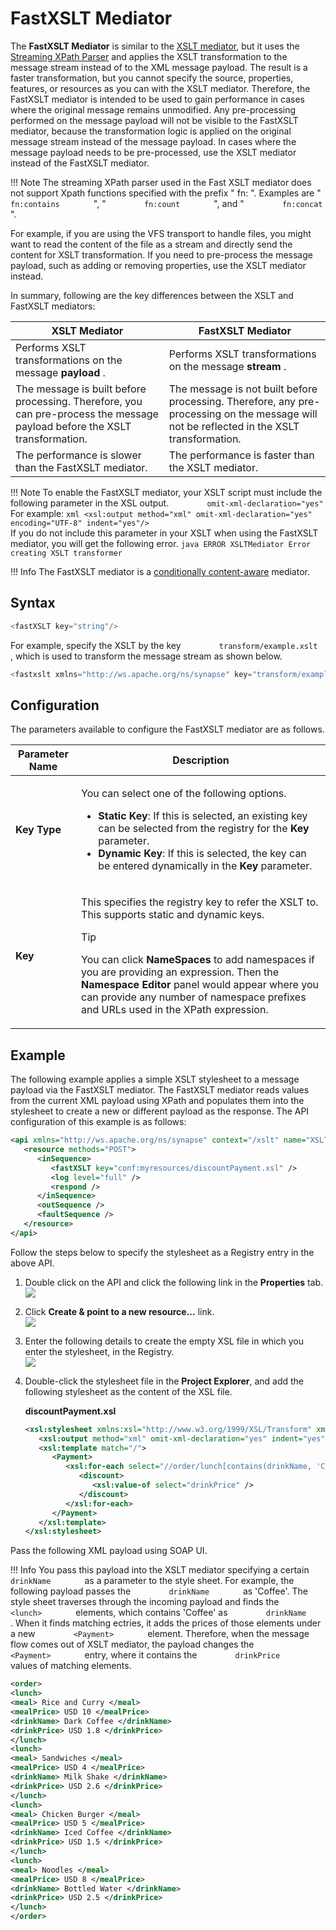 # FastXSLT Mediator

The **FastXSLT Mediator** is similar to the [XSLT mediator](xSLT-Mediator.md), but it uses the [Streaming XPath Parser](http://wso2.com/library/articles/2013/01/streaming-xpath-parser-wso2-esb) and applies the XSLT transformation to the message stream instead of to the XML message payload. The result is a faster transformation, but you cannot specify the source, properties, features, or resources as you can with the XSLT mediator. Therefore, the FastXSLT mediator is intended to be used to gain performance in cases where the original message remains unmodified. Any pre-processing performed on the message payload will not be visible to the FastXSLT mediator, because the transformation logic is applied on the original message stream instead of the message payload. In cases where the message payload needs to be pre-processed, use the XSLT mediator instead of the FastXSLT mediator.

!!! Note
    The streaming XPath parser used in the Fast XSLT mediator does not support Xpath functions specified with the prefix " fn: ". Examples are " `         fn:contains        ` ", " `         fn:count        ` ", and " `         fn:concat        ` ".

For example, if you are using the VFS transport to handle files, you might want to read the content of the file as a stream and directly send the content for XSLT transformation. If you need to pre-process the message payload, such as adding or removing properties, use the XSLT mediator instead.

In summary, following are the key differences between the XSLT and FastXSLT mediators:

| XSLT Mediator                                                                                | FastXSLT Mediator                                                                                                                          |
|----------------------------------------------------------------------------------------------------------------------------|--------------------------------------------------------------------------------------------------------------------------------------------|
| Performs XSLT transformations on the message **payload** .                                                                 | Performs XSLT transformations on the message **stream** .                                                                                  |
| The message is built before processing. Therefore, you can pre-process the message payload before the XSLT transformation. | The message is not built before processing. Therefore, any pre-processing on the message will not be reflected in the XSLT transformation. |
| The performance is slower than the FastXSLT mediator.                                                                      | The performance is faster than the XSLT mediator.                                                                                          |

!!! Note
    To enable the FastXSLT mediator, your XSLT script must include the following parameter in the XSL output. 
    `         omit-xml-declaration="yes"        `
    For example:
    ``` xml
    <xsl:output method="xml" omit-xml-declaration="yes" encoding="UTF-8" indent="yes"/>
    ```   
    If you do not include this parameter in your XSLT when using the FastXSLT mediator, you will get the following error.
    ``` java
    ERROR XSLTMediator Error creating XSLT transformer
    ```
    
!!! Info
    The FastXSLT mediator is a [conditionally content-aware](ESB-Mediators_119131045.html#ESBMediators-Content-awareness) mediator.

## Syntax

``` java
<fastXSLT key="string"/>
```

For example, specify the XSLT by the key `         transform/example.xslt        `, which is used to transform the message stream as shown below.

``` java
<fastxslt xmlns="http://ws.apache.org/ns/synapse" key="transform/example.xslt"/>
```

## Configuration

The parameters available to configure the FastXSLT mediator are as follows.

<table>
<thead>
<tr class="header">
<th>Parameter Name</th>
<th>Description</th>
</tr>
</thead>
<tbody>
<tr class="odd">
<td><strong>Key Type</strong></td>
<td><p>You can select one of the following options.</p>
<ul>
<li><strong>Static Key</strong>: If this is selected, an existing key can be selected from the registry for the <strong>Key</strong> parameter.</li>
<li><strong>Dynamic Key</strong>: If this is selected, the key can be entered dynamically in the <strong>Key</strong> parameter.</li>
</ul></td>
</tr>
<tr class="even">
<td><strong>Key</strong></td>
<td><div class="content-wrapper">
<p>This specifies the registry key to refer the XSLT to. This supports static and dynamic keys.</p>
<p>Tip</p>
<p>You can click <strong>NameSpaces</strong> to add namespaces if you are providing an expression. Then the <strong>Namespace Editor</strong> panel would appear where you can provide any number of namespace prefixes and URLs used in the XPath expression.</p>
</div></td>
</tr>
</tbody>
</table>

## Example

The following example applies a simple XSLT stylesheet to a message payload via the FastXSLT mediator. The FastXSLT mediator reads values
from the current XML payload using XPath and populates them into the
stylesheet to create a new or different payload as the response. The API configuration of this example is as follows:

``` xml
<api xmlns="http://ws.apache.org/ns/synapse" context="/xslt" name="XSLTAPI">
   <resource methods="POST">
      <inSequence>
         <fastXSLT key="conf:myresources/discountPayment.xsl" />
         <log level="full" />
         <respond />
      </inSequence>
      <outSequence />
      <faultSequence />
   </resource>
</api>
```

Follow the steps below to specify the stylesheet as a Registry entry in the above API.

1.  Double click on the API and click the following link in the
    **Properties** tab.  
    ![](/assets/img/mediators/fastxslt-props.png)
2.  Click **Create & point to a new resource...** link.  
    ![](/assets/img/mediators/new-reg-resource.png)
3.  Enter the following details to create the empty XSL file in which
    you enter the stylesheet, in the Registry.  
    ![](/assets/img/mediators/create-xsl.png)
4.  Double-click the stylesheet file in the **Project Explorer**, and add the following stylesheet as the content of the XSL file.

    **discountPayment.xsl**

    ``` xml
    <xsl:stylesheet xmlns:xsl="http://www.w3.org/1999/XSL/Transform" xmlns:fn="http://www.w3.org/2005/02/xpath-functions" xmlns:m0="http://services.samples" version="2.0" exclude-result-prefixes="m0 fn">
       <xsl:output method="xml" omit-xml-declaration="yes" indent="yes" />
       <xsl:template match="/">
          <Payment>
             <xsl:for-each select="//order/lunch[contains(drinkName, 'Coffee')]">
                <discount>
                   <xsl:value-of select="drinkPrice" />
                </discount>
             </xsl:for-each>
          </Payment>
       </xsl:template>
    </xsl:stylesheet>
    ```

Pass the following XML payload using SOAP UI.

!!! Info
    You pass this payload into the XSLT mediator specifying a certain
    `         drinkName        ` as a parameter to the style sheet. For
    example, the following payload passes the `         drinkName        `
    as 'Coffee'. The style sheet traverses through the incoming payload and
    finds the `         <lunch>        ` elements, which contains 'Coffee'
    as `         drinkName        ` . When it finds matching ectries, it
    adds the prices of those elements under a new
    `         <Payment>        ` element. Therefore, when the message flow
    comes out of XSLT mediator, the payload changes the
    `         <Payment>        ` entry, where it contains the
    `         drinkPrice        ` values of matching elements.

``` xml
<order>
<lunch>
<meal> Rice and Curry </meal>
<mealPrice> USD 10 </mealPrice>
<drinkName> Dark Coffee </drinkName>
<drinkPrice> USD 1.8 </drinkPrice>
</lunch>
<lunch>
<meal> Sandwiches </meal>
<mealPrice> USD 4 </mealPrice>
<drinkName> Milk Shake </drinkName>
<drinkPrice> USD 2.6 </drinkPrice>
</lunch>
<lunch>
<meal> Chicken Burger </meal>
<mealPrice> USD 5 </mealPrice>
<drinkName> Iced Coffee </drinkName>
<drinkPrice> USD 1.5 </drinkPrice>
</lunch>
<lunch>
<meal> Noodles </meal>
<mealPrice> USD 8 </mealPrice>
<drinkName> Bottled Water </drinkName>
<drinkPrice> USD 2.5 </drinkPrice>
</lunch>
</order>
```